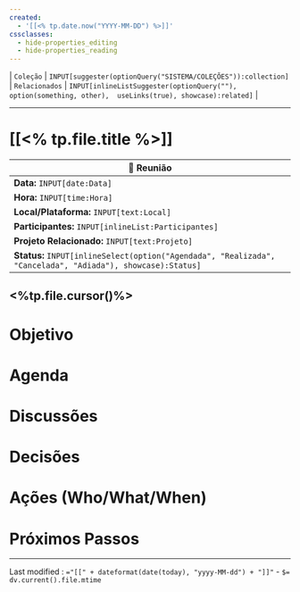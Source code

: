 ```yaml
---
created:
  - '[[<% tp.date.now("YYYY-MM-DD") %>]]'
cssclasses:
  - hide-properties_editing
  - hide-properties_reading
---
```

| `Coleção` | `INPUT[suggester(optionQuery("SISTEMA/COLEÇÕES")):collection]`   | `Relacionados` | `INPUT[inlineListSuggester(optionQuery(""), option(something, other),  useLinks(true), showcase):related]`  |

---
# [[<% tp.file.title %>]] 

|📅 **Reunião**|
|---|
|**Data:** `INPUT[date:Data]`|
|**Hora:** `INPUT[time:Hora]`|
|**Local/Plataforma:** `INPUT[text:Local]`|
|**Participantes:** `INPUT[inlineList:Participantes]`|
|**Projeto Relacionado:** `INPUT[text:Projeto]`|
|**Status:** `INPUT[inlineSelect(option("Agendada", "Realizada", "Cancelada", "Adiada"), showcase):Status]`|

<%tp.file.cursor()%>
---

# Objetivo

# Agenda

# Discussões

# Decisões

# Ações (Who/What/When)

# Próximos Passos

---

Last modified :   `="[[" + dateformat(date(today), "yyyy-MM-dd") + "]]"` - `$= dv.current().file.mtime`